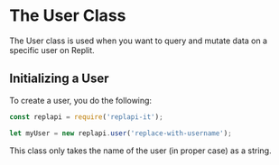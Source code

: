 # The User Class

The User class is used when you want to query and mutate data on a specific user on Replit.

## Initializing a User
To create a user, you do the following:

```js
const replapi = require('replapi-it');

let myUser = new replapi.user('replace-with-username');
```

This class only takes the name of the user (in proper case) as a string.